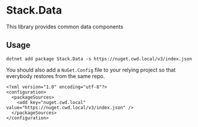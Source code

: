 # Stack.Data

This library provides common data components

## Usage

`dotnet add package Stack.Data -s https://nuget.cwd.local/v3/index.json`

You should also add a `NuGet.Config` file to your relying project so that everybody restores from the same repo.

```
<?xml version="1.0" encoding="utf-8"?>
<configuration>
  <packageSources>
    <add key="nuget.cwd.local" value="https://nuget.cwd.local/v3/index.json" />
  </packageSources>
</configuration>
```
